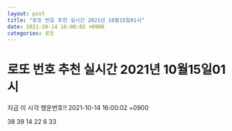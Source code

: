 ```yaml
---
layout: post
title: "로또 번호 추천 실시간 2021년 10월15일01시"
date: 2021-10-14 16:00:02 +0900
categories: 로또
---
```


# 로또 번호 추천 실시간 2021년 10월15일01시

지금 이 시각 행운번호!! 2021-10-14 16:00:02 +0900

 38  39  14  22  6  33 

